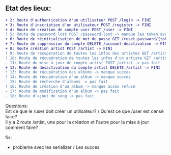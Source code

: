 ## Etat des lieux:

```diff
+ 2: Route d'authentication d'un utilisateur POST /login -> FINI  
+ 3: Route d'inscription d'un utilisateur POST /register -> FINI  
+ 4: Route de création de compte user POST /user -> FINI  
! 5: Route de password lost POST /password-lost -> manque les token avec expiration de 2 min  
+ 6: Route de réinitialisation de mot de passe GET /reset-password/{token} -> FINI  
+ 7: Route de suppression du compte DELETE /account-deactivation -> FINI  
+ 8: Route création artist POST /artist -> FINI  
! 9: Route de récupération de toutes les infos des artistes GET /artist -> manque success -> avatar  
! 10: Route de récupération de toutes les infos d'un artiste GET /artist/{fullname} -> manque succes  
- 11: Route de mise à jour de compte artist POST /artist -> pas fait  
+ 12: Route de désactivation du compte artist DELETE /artist -> FINI  
! 13: Route de récupération des albums -> manque succes  
! 14: Route de récupération d'un album -> manque succes
- 15: Route de recherche d'albums -> pas fait  
! 16: Route de création d'un album -> manque accès refusé  
- 17: Route de modification d'un album -> pas fait  
- 18: Route d'ajout de song -> pas fait  
```
Questions:  
Est ce que le /user doit créer un utilisateur?  / Qu'est ce que /user est censé faire?  
Il y a 2 route /artist, une pour la création et l'autre pour la mise à jour comment faire?  

fix:
- probleme avec les serializer / Les succes